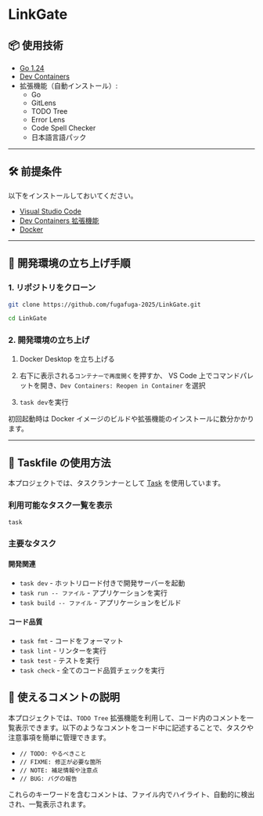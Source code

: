 # LinkGate

## 📦 使用技術

- [Go 1.24](https://go.dev/)
- [Dev Containers](https://containers.dev/)
- 拡張機能（自動インストール）:
  - Go
  - GitLens
  - TODO Tree
  - Error Lens
  - Code Spell Checker
  - 日本語言語パック

---

## 🛠️ 前提条件

以下をインストールしておいてください。

- [Visual Studio Code](https://code.visualstudio.com/)
- [Dev Containers 拡張機能](https://marketplace.visualstudio.com/items?itemName=ms-vscode-remote.remote-containers)
- [Docker](https://www.docker.com/)

---

## 🚀 開発環境の立ち上げ手順

### 1. リポジトリをクローン

```bash
git clone https://github.com/fugafuga-2025/LinkGate.git
```

```bash
cd LinkGate
```

### 2. 開発環境の立ち上げ

1. Docker Desktop を立ち上げる

2. 右下に表示される`コンテナーで再度開く`を押すか、
   VS Code 上でコマンドパレットを開き、`Dev Containers: Reopen in Container` を選択
3. `task dev`を実行

初回起動時は Docker イメージのビルドや拡張機能のインストールに数分かかります。

---

## 📝 Taskfile の使用方法

本プロジェクトでは、タスクランナーとして [Task](https://taskfile.dev/) を使用しています。

### 利用可能なタスク一覧を表示

```bash
task
```

### 主要なタスク

#### 開発関連

- `task dev` - ホットリロード付きで開発サーバーを起動
- `task run -- ファイル` - アプリケーションを実行
- `task build -- ファイル` - アプリケーションをビルド

#### コード品質

- `task fmt` - コードをフォーマット
- `task lint` - リンターを実行
- `task test` - テストを実行
- `task check` - 全てのコード品質チェックを実行

## 💬 使えるコメントの説明

本プロジェクトでは、`TODO Tree` 拡張機能を利用して、コード内のコメントを一覧表示できます。以下のようなコメントをコード中に記述することで、タスクや注意事項を簡単に管理できます。

- `// TODO: やるべきこと`
- `// FIXME: 修正が必要な箇所`
- `// NOTE: 補足情報や注意点`
- `// BUG: バグの報告`

これらのキーワードを含むコメントは、ファイル内でハイライト、自動的に検出され、一覧表示されます。
